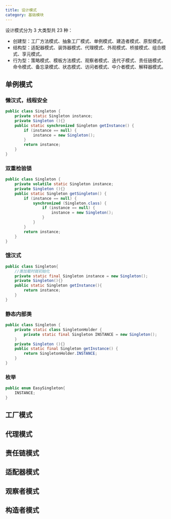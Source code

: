 ```yaml
---
title: 设计模式
category: 基础模块
---
```


设计模式分为 3 大类型共 23 种：
* 创建型：工厂方法模式、抽象工厂模式、单例模式、建造者模式、原型模式。
* 结构型：适配器模式、装饰器模式、代理模式、外观模式、桥接模式、组合模式、享元模式。
* 行为型：策略模式、模板方法模式、观察者模式、迭代子模式、责任链模式、命令模式、备忘录模式、状态模式、访问者模式、中介者模式、解释器模式。
<!-- more -->

## 单例模式
### 懒汉式，线程安全
~~~java
public class Singleton {
    private static Singleton instance;
    private Singleton (){}
    public static synchronized Singleton getInstance() {
        if (instance == null) {
            instance = new Singleton();
        }
        return instance;
    }
}
~~~
### 双重检验锁
~~~java
public class Singleton {
    private volatile static Singleton instance;
    private Singleton (){}
    public static Singleton getSingleton() {
        if (instance == null) {                         
            synchronized (Singleton.class) {
                if (instance == null) {       
                    instance = new Singleton();
                }
            }
        }
        return instance;
    }
}
~~~
### 饿汉式
~~~java
public class Singleton{
    //类加载时就初始化
    private static final Singleton instance = new Singleton();
    private Singleton(){}
    public static Singleton getInstance(){
        return instance;
    }
}
~~~
### 静态内部类
~~~java
public class Singleton {  
    private static class SingletonHolder {  
        private static final Singleton INSTANCE = new Singleton();  
    }  
    private Singleton (){}  
    public static final Singleton getInstance() {  
        return SingletonHolder.INSTANCE; 
    }  
}
~~~
### 枚举
~~~java
public enum EasySingleton{
    INSTANCE;
}
~~~

## 工厂模式

## 代理模式

## 责任链模式

## 适配器模式

## 观察者模式

## 构造者模式
